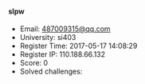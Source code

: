 #### slpw  

* Email: 487009315@qq.com  
* University: si403  
* Register Time: 2017-05-17 14:08:29  
* Register IP: 110.188.66.132  
* Score: 0  
* Solved challenges: 
